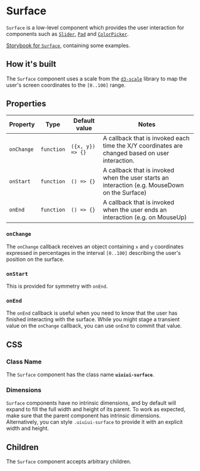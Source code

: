 # Surface

`Surface` is a low-level component which provides the user interaction for components such as [`Slider`](../Slider/README.md), [`Pad`](../Pad/README.md) and [`ColorPicker`](../ColorPicker/README.md).

[Storybook for `Surface`](https://danburzo.github.io/uiuiui/storybook-static/?selectedKind=Surface), containing some examples.

## How it's built

The `Surface` component uses a scale from the [`d3-scale`](https://github.com/d3/d3-scale) library to map the user's screen coordinates to the `[0..100]` range.

## Properties

Property | Type | Default value | Notes
-------- | ---- | ------------- | -----
`onChange` | `function` | `({x, y}) => {}` | A callback that is invoked each time the X/Y coordinates are changed based on user interaction.
`onStart` | `function` | `() => {}` | A callback that is invoked when the user starts an interaction (e.g. MouseDown on the Surface)
`onEnd` | `function` | `() => {}` | A callback that is invoked when the user ends an interaction (e.g. on MouseUp)

### `onChange`

The `onChange` callback receives an object containing `x` and `y` coordinates expressed in percentages in the interval `[0..100]` describing the user's position on the surface.

### `onStart`

This is provided for symmetry with `onEnd`.

### `onEnd`

The `onEnd` callback is useful when you need to know that the user has finished interacting with the surface. While you might stage a transient value on the `onChange` callback, you can use `onEnd` to commit that value.

## CSS

### Class Name

The `Surface` component has the class name __`uiuiui-surface`__.

### Dimensions

`Surface` components have no intrinsic dimensions, and by default will expand to fill the full width and height of its parent. To work as expected, make sure that the parent component has intrinsic dimensions. Alternatively, you can style `.uiuiui-surface` to provide it with an explicit width and height.

## Children 

The `Surface` component accepts arbitrary children.

